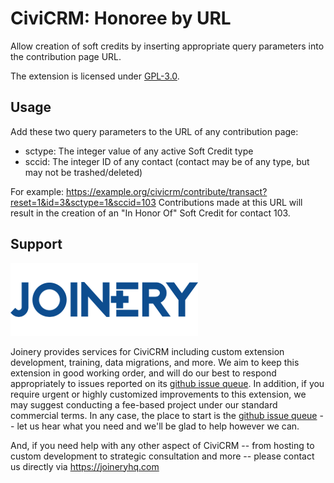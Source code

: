 # CiviCRM: Honoree by URL

Allow creation of soft credits by inserting appropriate query parameters into the contribution page URL.

The extension is licensed under [GPL-3.0](LICENSE.txt).

## Usage
Add these two query parameters to the URL of any contribution page:

* sctype: The integer value of any active Soft Credit type
* sccid: The integer ID of any contact (contact may be of any type, but may not be trashed/deleted)

For example: https://example.org/civicrm/contribute/transact?reset=1&id=3&sctype=1&sccid=103
  Contributions made at this URL will result in the creation of an "In Honor Of" Soft Credit for contact 103.

## Support
![screenshot](/images/joinery-logo.png)

Joinery provides services for CiviCRM including custom extension development, training, data migrations, and more. We aim to keep this extension in good working order, and will do our best to respond appropriately to issues reported on its [github issue queue](https://github.com/JoineryHQ/com.joineryhq.honoreebyurl/issues). In addition, if you require urgent or highly customized improvements to this extension, we may suggest conducting a fee-based project under our standard commercial terms.  In any case, the place to start is the [github issue queue](https://github.com/JoineryHQ/com.joineryhq.honoreebyurl/issues) -- let us hear what you need and we'll be glad to help however we can.

And, if you need help with any other aspect of CiviCRM -- from hosting to custom development to strategic consultation and more -- please contact us directly via https://joineryhq.com
